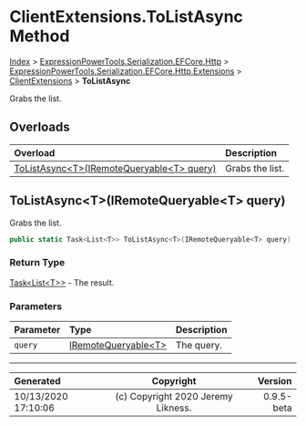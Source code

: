 ﻿# ClientExtensions.ToListAsync Method

[Index](../index.md) > [ExpressionPowerTools.Serialization.EFCore.Http](ExpressionPowerTools.Serialization.EFCore.Http.a.md) > [ExpressionPowerTools.Serialization.EFCore.Http.Extensions](ExpressionPowerTools.Serialization.EFCore.Http.Extensions.n.md) > [ClientExtensions](ExpressionPowerTools.Serialization.EFCore.Http.Extensions.ClientExtensions.cs.md) > **ToListAsync**

Grabs the list.

## Overloads

| Overload | Description |
| :-- | :-- |
| [ToListAsync&lt;T>(IRemoteQueryable&lt;T> query)](#tolistasynctiremotequeryablet-query) | Grabs the list. |
## ToListAsync&lt;T>(IRemoteQueryable&lt;T> query)

Grabs the list.

```csharp
public static Task<List<T>> ToListAsync<T>(IRemoteQueryable<T> query)
```

### Return Type

 [Task&lt;List&lt;T>>](https://docs.microsoft.com/dotnet/api/system.threading.tasks.task-1)  - The result.

### Parameters

| Parameter | Type | Description |
| :-- | :-- | :-- |
| `query` | [IRemoteQueryable&lt;T>](ExpressionPowerTools.Serialization.EFCore.Http.Signatures.IRemoteQueryable`1.i.md) | The query. |



---

| Generated | Copyright | Version |
| :-- | :-: | --: |
| 10/13/2020 17:10:06 | (c) Copyright 2020 Jeremy Likness. | 0.9.5-beta |
